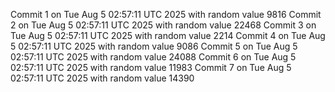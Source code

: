 Commit 1 on Tue Aug  5 02:57:11 UTC 2025 with random value 9816
Commit 2 on Tue Aug  5 02:57:11 UTC 2025 with random value 22468
Commit 3 on Tue Aug  5 02:57:11 UTC 2025 with random value 2214
Commit 4 on Tue Aug  5 02:57:11 UTC 2025 with random value 9086
Commit 5 on Tue Aug  5 02:57:11 UTC 2025 with random value 24088
Commit 6 on Tue Aug  5 02:57:11 UTC 2025 with random value 11983
Commit 7 on Tue Aug  5 02:57:11 UTC 2025 with random value 14390
